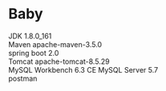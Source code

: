 # Baby
JDK 1.8.0_161<br/>
Maven apache-maven-3.5.0<br/>
spring boot 2.0<br/>
Tomcat apache-tomcat-8.5.29<br/>
MySQL Workbench 6.3 CE MySQL Server 5.7<br/>
postman<br/>
